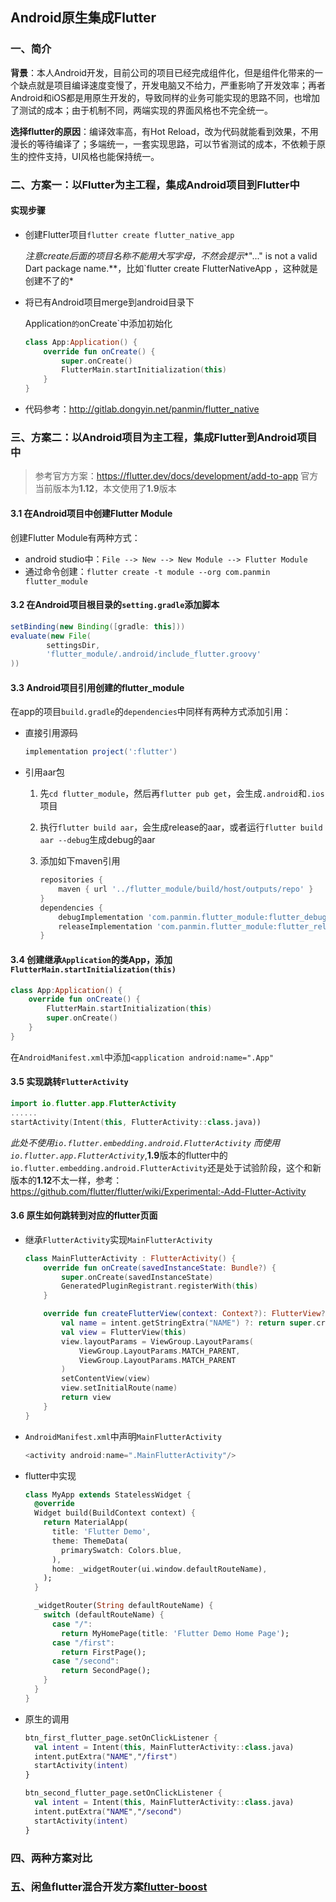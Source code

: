 ## Android原生集成Flutter

### 一、简介

**背景**：本人Android开发，目前公司的项目已经完成组件化，但是组件化带来的一个缺点就是项目编译速度变慢了，开发电脑又不给力，严重影响了开发效率；再者Android和iOS都是用原生开发的，导致同样的业务可能实现的思路不同，也增加了测试的成本；由于机制不同，两端实现的界面风格也不完全统一。

**选择flutter的原因**：编译效率高，有Hot Reload，改为代码就能看到效果，不用漫长的等待编译了；多端统一，一套实现思路，可以节省测试的成本，不依赖于原生的控件支持，UI风格也能保持统一。

### 二、方案一：以Flutter为主工程，集成Android项目到Flutter中

#### 实现步骤

* 创建Flutter项目`flutter create flutter_native_app`

  *注意create后面的项目名称不能用大写字母，不然会提示**"..." is not a valid Dart package name.**，比如`flutter create FlutterNativeApp ，这种就是创建不了的*

* 将已有Android项目merge到android目录下

  Application`的`onCreate`中添加初始化

  ```kotlin
  class App:Application() {
      override fun onCreate() {
          super.onCreate()
          FlutterMain.startInitialization(this)
      }
  }
  ```

* 代码参考：http://gitlab.dongyin.net/panmin/flutter_native

### 三、方案二：以Android项目为主工程，集成Flutter到Android项目中

> 参考官方方案：https://flutter.dev/docs/development/add-to-app 官方当前版本为**1.12**，本文使用了**1.9**版本

#### 3.1 在Android项目中创建Flutter Module

创建Flutter Module有两种方式：

* android studio中：`File --> New --> New Module --> Flutter Module   `
* 通过命令创建：`flutter create -t module --org com.panmin flutter_module`

#### 3.2 在Android项目根目录的`setting.gradle`添加脚本

```groovy
setBinding(new Binding([gradle: this]))
evaluate(new File(
        settingsDir,
        'flutter_module/.android/include_flutter.groovy'
))
```

#### 3.3 Android项目引用创建的flutter_module

在app的项目`build.gradle`的`dependencies`中同样有两种方式添加引用：

* 直接引用源码

  ```groovy
  implementation project(':flutter')
  ```

* 引用aar包

  1. 先`cd flutter_module`，然后再`flutter pub get`，会生成`.android`和`.ios`项目

  2. 执行`flutter build aar`，会生成release的aar，或者运行`flutter build aar --debug`生成debug的aar

  3. 添加如下maven引用

     ```groovy
     repositories {
         maven { url '../flutter_module/build/host/outputs/repo' }
     }
     dependencies {
         debugImplementation 'com.panmin.flutter_module:flutter_debug:1.0@aar'
         releaseImplementation 'com.panmin.flutter_module:flutter_release:1.0@aar'
     }
     ```

#### 3.4 创建继承`Application`的类App，添加`FlutterMain.startInitialization(this)`

```kotlin
class App:Application() {
    override fun onCreate() {
        FlutterMain.startInitialization(this)
        super.onCreate()
    }
}
```

在`AndroidManifest.xml`中添加`<application android:name=".App"`

#### 3.5 实现跳转`FlutterActivity`

```kotlin
import io.flutter.app.FlutterActivity
......
startActivity(Intent(this, FlutterActivity::class.java))
```

*此处不使用`io.flutter.embedding.android.FlutterActivity` 而使用`io.flutter.app.FlutterActivity`*,**1.9**版本的flutter中的`io.flutter.embedding.android.FlutterActivity`还是处于试验阶段，这个和新版本的**1.12**不太一样，参考：https://github.com/flutter/flutter/wiki/Experimental:-Add-Flutter-Activity

#### 3.6 原生如何跳转到对应的flutter页面

* 继承`FlutterActivity`实现`MainFlutterActivity`

  ```kotlin
  class MainFlutterActivity : FlutterActivity() {
      override fun onCreate(savedInstanceState: Bundle?) {
          super.onCreate(savedInstanceState)
          GeneratedPluginRegistrant.registerWith(this)
      }
  
      override fun createFlutterView(context: Context?): FlutterView? {
          val name = intent.getStringExtra("NAME") ?: return super.createFlutterView(context)
          val view = FlutterView(this)
          view.layoutParams = ViewGroup.LayoutParams(
              ViewGroup.LayoutParams.MATCH_PARENT,
              ViewGroup.LayoutParams.MATCH_PARENT
          )
          setContentView(view)
          view.setInitialRoute(name)
          return view
      }
  }
  ```

* `AndroidManifest.xml`中声明`MainFlutterActivity`

  ```kotlin
  <activity android:name=".MainFlutterActivity"/>
  ```

* flutter中实现

  ```dart
  class MyApp extends StatelessWidget {
    @override
    Widget build(BuildContext context) {
      return MaterialApp(
        title: 'Flutter Demo',
        theme: ThemeData(
          primarySwatch: Colors.blue,
        ),
        home: _widgetRouter(ui.window.defaultRouteName),
      );
    }
  
    _widgetRouter(String defaultRouteName) {
      switch (defaultRouteName) {
        case "/":
          return MyHomePage(title: 'Flutter Demo Home Page');
        case "/first":
          return FirstPage();
        case "/second":
          return SecondPage();
      }
    }
  }
  ```

* 原生的调用

  ```kotlin
  btn_first_flutter_page.setOnClickListener {
    val intent = Intent(this, MainFlutterActivity::class.java)
    intent.putExtra("NAME","/first")
    startActivity(intent)
  }
  
  btn_second_flutter_page.setOnClickListener {
    val intent = Intent(this, MainFlutterActivity::class.java)
    intent.putExtra("NAME","/second")
    startActivity(intent)
  }
  ```

  

### 四、两种方案对比

### 五、闲鱼flutter混合开发方案[flutter-boost](https://github.com/alibaba/flutter_boost)

